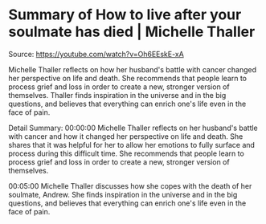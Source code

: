 # Summary of How to live after your soulmate has died | Michelle Thaller

Source: https://youtube.com/watch?v=Oh6EEskE-xA

Michelle Thaller reflects on how her husband's battle with cancer changed her perspective on life and death. She recommends that people learn to process grief and loss in order to create a new, stronger version of themselves. Thaller finds inspiration in the universe and in the big questions, and believes that everything can enrich one's life even in the face of pain.

Detail Summary: 
00:00:00
Michelle Thaller reflects on her husband's battle with cancer and how it changed her perspective on life and death. She shares that it was helpful for her to allow her emotions to fully surface and process during this difficult time. She recommends that people learn to process grief and loss in order to create a new, stronger version of themselves.

00:05:00
Michelle Thaller discusses how she copes with the death of her soulmate, Andrew. She finds inspiration in the universe and in the big questions, and believes that everything can enrich one's life even in the face of pain.

